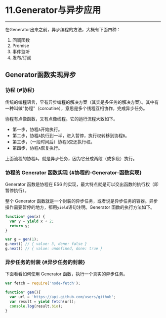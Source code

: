 # 11.Generator与异步应用

---

在Generator出来之前，异步编程的方法，大概有下面四种：

1. 回调函数
2. Promise
3. 事件监听
4. 发布/订阅

## Generator函数实现异步

### 协程 {#协程}

传统的编程语言，早有异步编程的解决方案（其实是多任务的解决方案）。其中有一种叫做"协程"（coroutine），意思是多个线程互相协作，完成异步任务。

协程有点像函数，又有点像线程。它的运行流程大致如下。

* 第一步，协程`A`开始执行。
* 第二步，协程`A`执行到一半，进入暂停，执行权转移到协程`B`。
* 第三步，（一段时间后）协程`B`交还执行权。
* 第四步，协程`A`恢复执行。

上面流程的协程`A`，就是异步任务，因为它分成两段（或多段）执行。

### 协程的 Generator 函数实现 {#协程的-Generator-函数实现}

Generator 函数是协程在 ES6 的实现，最大特点就是可以交出函数的执行权（即暂停执行）。

整个 Generator 函数就是一个封装的异步任务，或者说是异步任务的容器。异步操作需要暂停的地方，都用`yield`语句注明。Generator 函数的执行方法如下。

```js
function* gen(x) {
  var y = yield x + 2;
  return y;
}

var g = gen(1);
g.next() // { value: 3, done: false }
g.next() // { value: undefined, done: true }
```

### 异步任务的封装 {#异步任务的封装}

下面看看如何使用 Generator 函数，执行一个真实的异步任务。

```js
var fetch = require('node-fetch');

function* gen(){
  var url = 'https://api.github.com/users/github';
  var result = yield fetch(url);
  console.log(result.bio);
}
```




